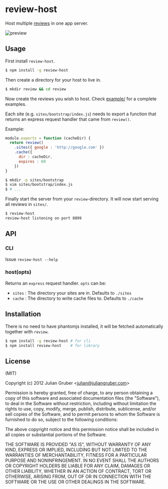 # review-host

Host multiple [reviews](https://github.com/juliangruber/review) in one app server.

![preview](http://f.cl.ly/items/3O1w3Y0X2i0s1F1M273x/Screen%20Shot%202013-01-24%20at%2012.50.38%20PM.png)

## Usage

First install `review-host`.

```bash
$ npm install -g review-host
```

Then create a directory for your host to live in.

```bash
$ mkdir review && cd review
```

Now create the reviews you wish to host. Check [example/](https://github.com/juliangruber/review-host/tree/master/example) for
a complete examples.

Each site (e.g. `sites/bootstrap/index.js`) needs to export a function that returns an express request handler that came
from `review()`.

Example:

```js
module.exports = function (cacheDir) {
  return review()
    .sites({ google : 'http://google.com' })
    .cache({
      dir : cacheDir,
      expires : 60
    })
}
```

```bash
$ mkdir -p sites/bootstrap
$ vim sites/bootstrap/index.js
$ # ...
```

Finally start the server from your `review`-directory. It will now start serving all reviews in `sites/`.

```bash
$ review-host
review-host listening on port 8899
```

## API

### CLI

Issue `review-host --help`

### host(opts)

Returns an `express` request handler. `opts` can be:

* `sites` : The directory your sites are in. Defaults to `./sites`
* `cache` : The directory to write cache files to. Defaults to `./cache`

## Installation

There is no need to have phantomjs installed, it will be fetched automatically together with `review`.

```bash
$ npm install -g review-host # for cli
$ npm install review-host    # for library
```

## License

(MIT)

Copyright (c) 2012 Julian Gruber &lt;julian@juliangruber.com&gt;

Permission is hereby granted, free of charge, to any person obtaining a copy of this software and associated documentation files (the "Software"), to deal in the Software without restriction, including without limitation the rights to use, copy, modify, merge, publish, distribute, sublicense, and/or sell copies of the Software, and to permit persons to whom the Software is furnished to do so, subject to the following conditions:

The above copyright notice and this permission notice shall be included in all copies or substantial portions of the Software.

THE SOFTWARE IS PROVIDED "AS IS", WITHOUT WARRANTY OF ANY KIND, EXPRESS OR IMPLIED, INCLUDING BUT NOT LIMITED TO THE WARRANTIES OF MERCHANTABILITY, FITNESS FOR A PARTICULAR PURPOSE AND NONINFRINGEMENT. IN NO EVENT SHALL THE AUTHORS OR COPYRIGHT HOLDERS BE LIABLE FOR ANY CLAIM, DAMAGES OR OTHER LIABILITY, WHETHER IN AN ACTION OF CONTRACT, TORT OR OTHERWISE, ARISING FROM, OUT OF OR IN CONNECTION WITH THE SOFTWARE OR THE USE OR OTHER DEALINGS IN THE SOFTWARE.

